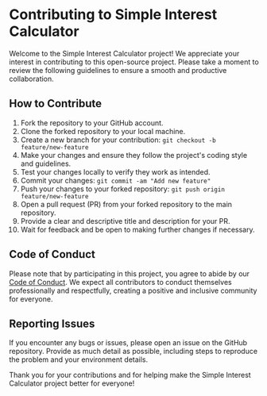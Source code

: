 # Contributing to Simple Interest Calculator

Welcome to the Simple Interest Calculator project! We appreciate your interest in contributing to this open-source project. Please take a moment to review the following guidelines to ensure a smooth and productive collaboration.

## How to Contribute

1. Fork the repository to your GitHub account.
2. Clone the forked repository to your local machine.
3. Create a new branch for your contribution: `git checkout -b feature/new-feature`
4. Make your changes and ensure they follow the project's coding style and guidelines.
5. Test your changes locally to verify they work as intended.
6. Commit your changes: `git commit -am "Add new feature"`
7. Push your changes to your forked repository: `git push origin feature/new-feature`
8. Open a pull request (PR) from your forked repository to the main repository.
9. Provide a clear and descriptive title and description for your PR.
10. Wait for feedback and be open to making further changes if necessary.

## Code of Conduct

Please note that by participating in this project, you agree to abide by our [Code of Conduct](CODE_OF_CONDUCT.md). We expect all contributors to conduct themselves professionally and respectfully, creating a positive and inclusive community for everyone.

## Reporting Issues

If you encounter any bugs or issues, please open an issue on the GitHub repository. Provide as much detail as possible, including steps to reproduce the problem and your environment details.

Thank you for your contributions and for helping make the Simple Interest Calculator project better for everyone!
